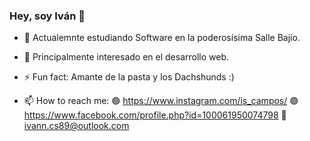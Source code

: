 ### Hey, soy Iván 👋

- 🔭 Actualemnte estudiando Software en la poderosísima Salle Bajío.
- 🌱 Principalmente interesado en el desarrollo web.
- ⚡ Fun fact: Amante de la pasta y los Dachshunds :)

- 📫 How to reach me: 
   🟢 https://www.instagram.com/is_campos/
   🟣 https://www.facebook.com/profile.php?id=100061950074798
   🔴 ivann.cs89@outlook.com




